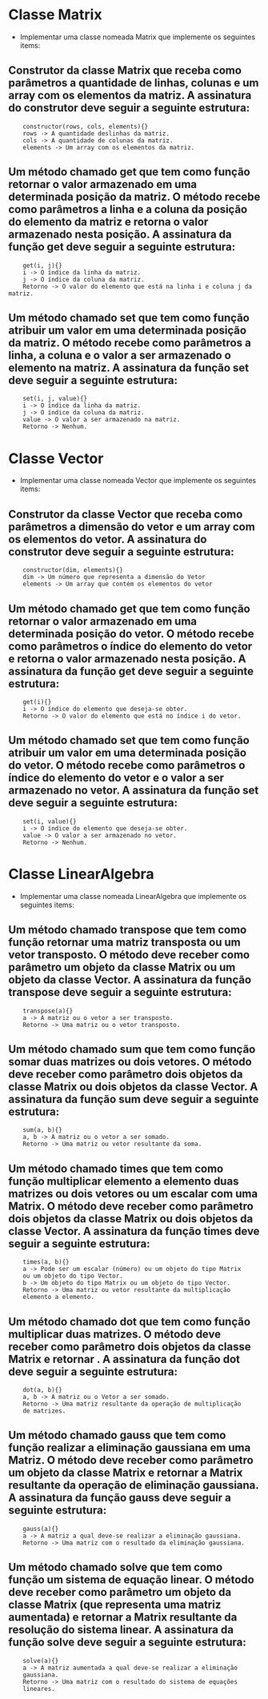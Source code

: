 # Classe Matrix
- Implementar uma classe nomeada Matrix que implemente os seguintes items:

## Construtor da classe Matrix que receba como parâmetros a quantidade de linhas, colunas e um array com os elementos da matriz. A assinatura do construtor deve seguir a seguinte estrutura:

```
    constructor(rows, cols, elements){}
    rows -> A quantidade deslinhas da matriz.
    cols -> A quantidade de colunas da matriz.
    elements -> Um array com os elementos da matriz.
```

## Um método chamado get que tem como função retornar o valor armazenado em uma determinada posição da matriz. O método recebe como parâmetros a linha e a coluna da posição do elemento da matriz e retorna o valor armazenado nesta posição. A assinatura da função get deve seguir a seguinte estrutura:

```
    get(i, j){}
    i -> O índice da linha da matriz.
    j -> O índice da coluna da matriz.
    Retorno -> O valor do elemento que está na linha i e coluna j da matriz.
```

## Um método chamado set que tem como função atribuir um valor em uma determinada posição da matriz. O método recebe como parâmetros a linha, a coluna e o valor a ser armazenado o elemento na matriz. A assinatura da função set deve seguir a seguinte estrutura:

```
    set(i, j, value){}
    i -> O índice da linha da matriz.
    j -> O índice da coluna da matriz.
    value -> O valor a ser armazenado na matriz.
    Retorno -> Nenhum.
```

# Classe Vector
- Implementar uma classe nomeada Vector que implemente os seguintes items:

## Construtor da classe Vector que receba como parâmetros a dimensão do vetor e um array com os elementos do vetor. A assinatura do construtor deve seguir a seguinte estrutura:

```
    constructor(dim, elements){}
    dim -> Um número que representa a dimensão do Vetor
    elements -> Um array que contém os elementos do vetor
```

## Um método chamado get que tem como função retornar o valor armazenado em uma determinada posição do vetor. O método recebe como parâmetros o índice do elemento do vetor e retorna o valor armazenado nesta posição. A assinatura da função get deve seguir a seguinte estrutura:

```
    get(i){}
    i -> O índice do elemento que deseja-se obter.
    Retorno -> O valor do elemento que está no índice i do vetor.
```

## Um método chamado set que tem como função atribuir um valor em uma determinada posição do vetor. O método recebe como parâmetros o índice do elemento do vetor e o valor a ser armazenado no vetor. A assinatura da função set deve seguir a seguinte estrutura:

```
    set(i, value){}
    i -> O índice do elemento que deseja-se obter.
    value -> O valor a ser armazenado no vetor.
    Retorno -> Nenhum.
```

# Classe LinearAlgebra
- Implementar uma classe nomeada LinearAlgebra que implemente os seguintes items:

## Um método chamado transpose que tem como função retornar uma matriz transposta ou um vetor transposto. O método deve receber como parâmetro um objeto da classe Matrix ou um objeto da classe Vector. A assinatura da função transpose deve seguir a seguinte estrutura:

```
    transpose(a){}
    a -> A matriz ou o vetor a ser transposto.
    Retorno -> Uma matriz ou o vetor transposto.
```

## Um método chamado sum que tem como função somar duas matrizes ou dois vetores. O método deve receber como parâmetro dois objetos da classe Matrix ou dois objetos da classe Vector. A assinatura da função sum deve seguir a seguinte estrutura:

```
    sum(a, b){}
    a, b -> A matriz ou o vetor a ser somado.
    Retorno -> Uma matriz ou vetor resultante da soma.
```

## Um método chamado times que tem como função multiplicar elemento a elemento duas matrizes ou dois vetores ou um escalar com uma Matrix. O método deve receber como parâmetro dois objetos da classe Matrix ou dois objetos da classe Vector. A assinatura da função times deve seguir a seguinte estrutura:

```
    times(a, b){}
    a -> Pode ser um escalar (número) ou um objeto do tipo Matrix
    ou um objeto do tipo Vector.
    b -> Um objeto do tipo Matrix ou um objeto do tipo Vector.
    Retorno -> Uma matriz ou vetor resultante da multiplicação
    elemento a elemento.
```

## Um método chamado dot que tem como função multiplicar duas matrizes. O método deve receber como parâmetro dois objetos da classe Matrix e retornar . A assinatura da função dot deve seguir a seguinte estrutura:

```
    dot(a, b){}
    a, b -> A matriz ou o Vetor a ser somado.
    Retorno -> Uma matriz resultante da operação de multiplicação
    de matrizes.
```

## Um método chamado gauss que tem como função realizar a eliminação gaussiana em uma Matriz. O método deve receber como parâmetro um objeto da classe Matrix e retornar a Matrix resultante da operação de eliminação gaussiana. A assinatura da função gauss deve seguir a seguinte estrutura:

```
    gauss(a){}
    a -> A matriz a qual deve-se realizar a eliminação gaussiana.
    Retorno -> Uma matriz com o resultado da eliminação gaussiana.
```

## Um método chamado solve que tem como função um sistema de equação linear. O método deve receber como parâmetro um objeto da classe Matrix (que representa uma matriz aumentada) e retornar a Matrix resultante da resolução do sistema linear. A assinatura da função solve deve seguir a seguinte estrutura:

```
    solve(a){}
    a -> A matriz aumentada a qual deve-se realizar a eliminação
    gaussiana.
    Retorno -> Uma matriz com o resultado do sistema de equações
    lineares.
```